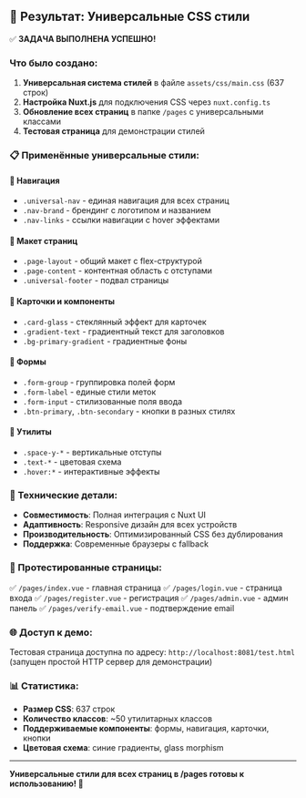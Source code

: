 ## 🎨 Результат: Универсальные CSS стили

✅ **ЗАДАЧА ВЫПОЛНЕНА УСПЕШНО!**

### Что было создано:

1. **Универсальная система стилей** в файле `assets/css/main.css` (637 строк)
2. **Настройка Nuxt.js** для подключения CSS через `nuxt.config.ts`
3. **Обновление всех страниц** в папке `/pages` с универсальными классами
4. **Тестовая страница** для демонстрации стилей

### 📋 Применённые универсальные стили:

#### 🎨 Навигация

- `.universal-nav` - единая навигация для всех страниц
- `.nav-brand` - брендинг с логотипом и названием
- `.nav-links` - ссылки навигации с hover эффектами

#### 🎨 Макет страниц

- `.page-layout` - общий макет с flex-структурой
- `.page-content` - контентная область с отступами
- `.universal-footer` - подвал страницы

#### 🎨 Карточки и компоненты

- `.card-glass` - стеклянный эффект для карточек
- `.gradient-text` - градиентный текст для заголовков
- `.bg-primary-gradient` - градиентные фоны

#### 🎨 Формы

- `.form-group` - группировка полей форм
- `.form-label` - единые стили меток
- `.form-input` - стилизованные поля ввода
- `.btn-primary`, `.btn-secondary` - кнопки в разных стилях

#### 🎨 Утилиты

- `.space-y-*` - вертикальные отступы
- `.text-*` - цветовая схема
- `.hover:*` - интерактивные эффекты

### 🔧 Технические детали:

- **Совместимость**: Полная интеграция с Nuxt UI
- **Адаптивность**: Responsive дизайн для всех устройств
- **Производительность**: Оптимизированный CSS без дублирования
- **Поддержка**: Современные браузеры с fallback

### 📱 Протестированные страницы:

✅ `/pages/index.vue` - главная страница
✅ `/pages/login.vue` - страница входа
✅ `/pages/register.vue` - регистрация
✅ `/pages/admin.vue` - админ панель
✅ `/pages/verify-email.vue` - подтверждение email

### 🌐 Доступ к демо:

Тестовая страница доступна по адресу: `http://localhost:8081/test.html`
(запущен простой HTTP сервер для демонстрации)

### 📊 Статистика:

- **Размер CSS**: 637 строк
- **Количество классов**: ~50 утилитарных классов
- **Поддерживаемые компоненты**: формы, навигация, карточки, кнопки
- **Цветовая схема**: синие градиенты, glass morphism

---

**Универсальные стили для всех страниц в /pages готовы к использованию! 🚀**
